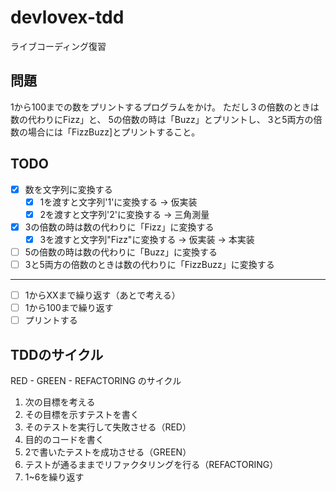 # devlovex-tdd
ライブコーディング復習

## 問題
1から100までの数をプリントするプログラムをかけ。
ただし３の倍数のときは数の代わりにFizz」と、
5の倍数の時は「Buzz」とプリントし、
3と5両方の倍数の場合には「FizzBuzz]とプリントすること。

## TODO
- [x] 数を文字列に変換する
  - [x] 1を渡すと文字列'1'に変換する -> 仮実装
  - [x] 2を渡すと文字列'2'に変換する -> 三角測量

- [x] 3の倍数の時は数の代わりに「Fizz」に変換する
  - [x] 3を渡すと文字列"Fizz"に変換する -> 仮実装 -> 本実装 
- [ ] 5の倍数の時は数の代わりに「Buzz」に変換する
- [ ] 3と5両方の倍数のときは数の代わりに「FizzBuzz」に変換する

-----

- [ ] 1からXXまで繰り返す（あとで考える）
- [ ] 1から100まで繰り返す
- [ ] プリントする

## TDDのサイクル

RED - GREEN - REFACTORING のサイクル

1. 次の目標を考える
1. その目標を示すテストを書く
1. そのテストを実行して失敗させる（RED）
1. 目的のコードを書く
1. 2で書いたテストを成功させる（GREEN）
1. テストが通るままでリファクタリングを行る（REFACTORING）
1. 1~6を繰り返す



